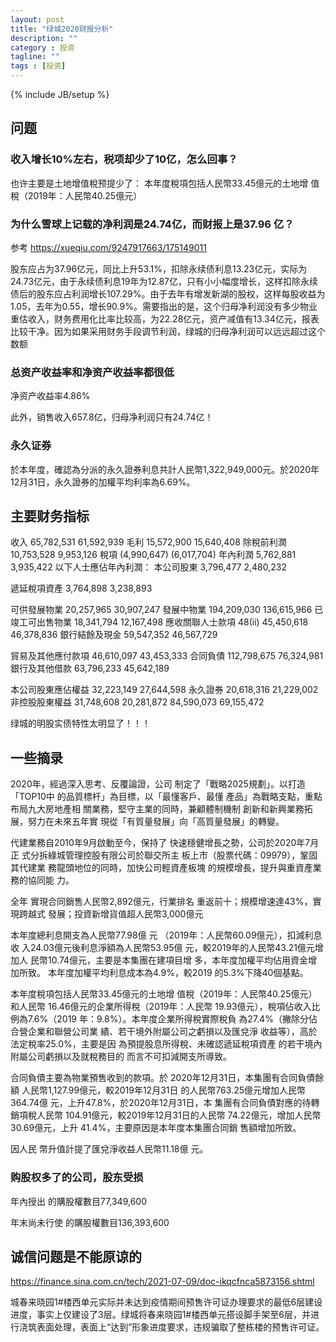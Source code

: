 ```yaml
---
layout: post
title: "绿城2020财报分析"
description: ""
category : 投资
tagline: ""
tags : [投资]
---
```

{% include JB/setup %}

## 问题
### 收入增长10%左右，税项却少了10亿，怎么回事？
也许主要是土地增值稅预提少了：
本年度稅項包括人民幣33.45億元的土地增
值稅（2019年：人民幣40.25億元）


### 为什么雪球上记载的净利润是24.74亿，而财报上是37.96 亿？
参考 https://xueqiu.com/9247917663/175149011

股东应占为37.96亿元，同比上升53.1%，扣除永续债利息13.23亿元，实际为24.73亿元，由于永续债利息19年为12.87亿，只有小小幅度增长，这样扣除永续债后的股东应占利润增长107.29%。由于去年有增发新湖的股权，这样每股收益为1.05，去年为0.55，增长90.9%。需要指出的是，这个归母净利润没有多少物业重估收入，财务费用化比率比较高，为22.28亿元，资产减值有13.34亿元，报表比较干净。因为如果采用财务手段调节利润，绿城的归母净利润可以远远超过这个数额


### 总资产收益率和净资产收益率都很低
净资产收益率4.86%

此外，销售收入657.8亿，归母净利润只有24.74亿！

### 永久证券
於本年度，確認為分派的永久證券利息共計人民幣1,322,949,000元。於2020年12月31日，永久證券的加權平均利率為6.69%。


## 主要财务指标

收入  65,782,531 61,592,939
毛利  15,572,900 15,640,408
除稅前利潤 10,753,528 9,953,126
稅項     (4,990,647) (6,017,704)
年內利潤 5,762,881 3,935,422
以下人士應佔年內利潤：
本公司股東 3,796,477 2,480,232


遞延稅項資產 3,764,898 3,238,893

可供發展物業  20,257,965 30,907,247
發展中物業  194,209,030 136,615,966
已竣工可出售物業 18,341,794 12,167,498
應收關聯人士款項 48(ii) 45,450,618 46,378,836
銀行結餘及現金  59,547,352 46,567,729


貿易及其他應付款項  46,610,097 43,453,333
合同負債  112,798,675 76,324,981
銀行及其他借款  63,796,233 45,642,189


本公司股東應佔權益 32,223,149 27,644,598
永久證券          20,618,316 21,229,002
非控股股東權益 31,748,608 20,281,872
              84,590,073 69,155,472

绿城的明股实债特性太明显了！！！



## 一些摘录

2020年，經過深入思考、反覆論證，公司
制定了「戰略2025規劃」。以打造「TOP10中
的品質標杆」為目標，以「最懂客戶、最懂
產品」為戰略支點，重點布局九大房地產相
關業務，堅守主業的同時，兼顧體制機制
創新和新興業務拓展，努力在未來五年實
現從「有質量發展」向「高質量發展」的轉變。


代建業務自2010年9月啟動至今，保持了
快速穩健增長之勢，公司於2020年7月正
式分拆綠城管理控股有限公司於聯交所主
板上市（股票代碼：09979），鞏固其代建業
務龍頭地位的同時，加快公司輕資產板塊
的規模增長，提升與重資產業務的協同能
力。


全年
實現合同銷售人民幣2,892億元，行業排名
重返前十；規模增速達43%，實現跨越式
發展；投資新增貨值超人民幣3,000億元


本年度總利息開支為人民幣77.98億 元
（2019年：人民幣60.09億元），扣減利息收
入24.03億元後利息淨額為人民幣53.95億
元，較2019年的人民幣43.21億元增加人
民幣10.74億元，主要是本集團在建項目增
多，本年度加權平均佔用資金增加所致。
本年度加權平均利息成本為4.9%，較2019
的5.3%下降40個基點。


本年度稅項包括人民幣33.45億元的土地增
值稅（2019年：人民幣40.25億元）和人民幣
16.46億元的企業所得稅（2019年：人民幣
19.93億元），稅項佔收入比例為7.6%（2019
年：9.8%）。本年度企業所得稅實際稅負
為27.4%（撇除分佔合營企業和聯營公司業
績、若干境外附屬公司之虧損以及匯兌淨
收益等），高於法定稅率25.0%，主要是因
為預提股息所得稅、未確認遞延稅項資產
的若干境內附屬公司虧損以及就稅務目的
而言不可扣減開支所導致。


合同負債主要為物業預售收到的款項。於
2020年12月31日，本集團有合同負債餘額
人民幣1,127.99億元，較2019年12月31日
的人民幣763.25億元增加人民幣364.74億
元，上升47.8%，於2020年12月31日，本
集團有合同負債對應的待轉銷項稅人民幣
104.91億元，較2019年12月31日的人民幣
74.22億元，增加人民幣30.69億元，上升
41.4%，主要原因是本年度本集團合同銷
售額增加所致。


因人民
幣升值計提了匯兌淨收益人民幣11.18億
元。


### 购股权多了的公司，股东受损
年內授出
的購股權數目77,349,600

年末尚未行使
的購股權數目136,393,600

## 诚信问题是不能原谅的
https://finance.sina.com.cn/tech/2021-07-09/doc-ikqcfnca5873156.shtml

城春来晓园1#楼西单元实际并未达到疫情期间预售许可证办理要求的最低6层建设进度，事实上仅建设了3层。绿城将春来晓园1#楼西单元搭设脚手架至6层，并进行浇筑表面处理，表面上“达到”形象进度要求，违规骗取了整栋楼的预售许可证。
